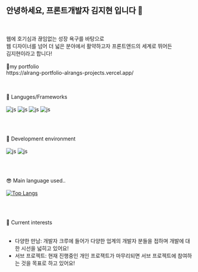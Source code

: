 ## 안녕하세요, 프론트개발자 김지현 입니다 👋
</br>
</br>
웹에 호기심과 끊임없는 성장 욕구를 바탕으로 </br>
웹 디자이너를 넘어 더 넓은 분야에서 활약하고자 프론트앤드의 세계로 뛰어든</br>
김지현이라고 합니다!
</br>
</br>
🌱my portfolio</br>
https://alrang-portfolio-alrangs-projects.vercel.app/
</br>
</br>
</br>

🔭 Languges/Frameworks
</br>
</br>
![js](https://img.shields.io/badge/React-20232A?style=for-the-badge&logo=react&logoColor=61DAFB)
![js](https://img.shields.io/badge/Sass-CC6699?style=for-the-badge&logo=sass&logoColor=white)
![js](https://img.shields.io/badge/JavaScript-F7DF1E?style=for-the-badge&logo=JavaScript&logoColor=white)
![js](https://img.shields.io/badge/jQuery-0769AD?style=for-the-badge&logo=jquery&logoColor=white)

</br>
</br>


🥑 Development environment
</br>
</br>
![js](	https://img.shields.io/badge/Visual_Studio_Code-0078D4?style=for-the-badge&logo=visual%20studio%20code&logoColor=white)
![js](https://img.shields.io/badge/GIT-E44C30?style=for-the-badge&logo=git&logoColor=white)

</br>
</br>


😎 Main language used..
</br>
</br>
[![Top Langs](https://github-readme-stats.vercel.app/api/top-langs/?username=alrang0929)](https://github.com/anuraghazra/github-readme-stats)

</br>
</br>

<!-- 
🤔 What about my GitHub stack?
</br>
</br>
[![Anurag's GitHub stats](https://github-readme-stats.vercel.app/api?username=alrang0929)](https://github.com/anuraghazra/github-readme-stats)

</br>
</br>
</br>
-->
💬 Current interests
</br>
</br>
- 다양한 만남: 개발자 크루에 들어가 다양한 업계의 개발자 분들을 접하며 개발에 대한 시선을 넓히고 있어요!
  </br>
- 서브 프로젝트: 현재 진행중인 개인 프로잭트가 마무리되면 서브 프로젝트에 참여하는 것을 목표로 하고 있어요! 

<!--
**alrang0929/alrang0929** is a ✨ _special_ ✨ repository because its `README.md` (this file) appears on your GitHub profile.

Here are some ideas to get you started:

- 🔭 I’m currently working on ...
- 🌱 I’m currently learning ...
- 👯 I’m looking to collaborate on ...
- 🤔 I’m looking for help with ...
- 💬 Ask me about ...
- 📫 How to reach me: ...
- 😄 Pronouns: ...
- ⚡ Fun fact: ...
-->
